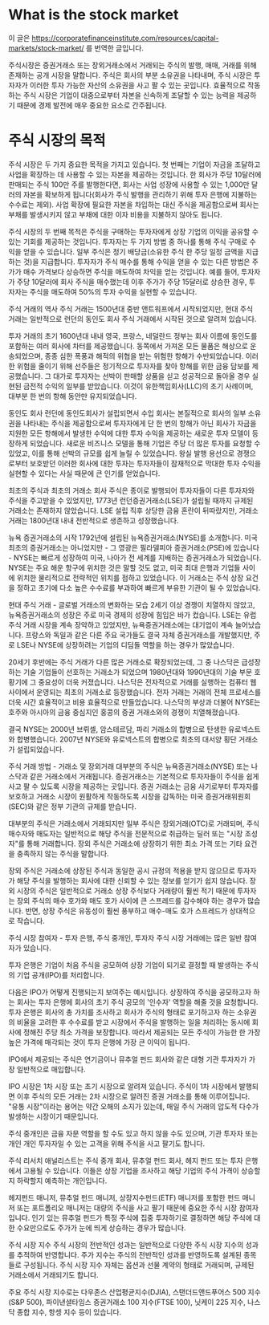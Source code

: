 # What is the stock market

이 글은 https://corporatefinanceinstitute.com/resources/capital-markets/stock-market/ 를 번역한 글입니다.

주식시장은 증권거래소 또는 장외거래소에서 거래되는 주식의 발행, 매매, 거래를 위해 존재하는 공개 시장을 말합니다. 주식은 회사의 부분 소유권을 나타내며, 주식 시장은 투자자가 이러한 투자 가능한 자산의 소유권을 사고 팔 수 있는 곳입니다. 효율적으로 작동하는 주식 시장은 기업이 대중으로부터 자본을 신속하게 조달할 수 있는 능력을 제공하기 때문에 경제 발전에 매우 중요한 요소로 간주됩니다.

# 주식 시장의 목적

주식 시장은 두 가지 중요한 목적을 가지고 있습니다. 첫 번째는 기업이 자금을 조달하고 사업을 확장하는 데 사용할 수 있는 자본을 제공하는 것입니다. 한 회사가 주당 10달러에 판매되는 주식 100만 주를 발행한다면, 회사는 사업 성장에 사용할 수 있는 1,000만 달러의 자본을 확보하게 됩니다(회사가 주식 발행을 관리하기 위해 투자 은행에 지불하는 수수료는 제외). 사업 확장에 필요한 자본을 차입하는 대신 주식을 제공함으로써 회사는 부채를 발생시키지 않고 부채에 대한 이자 비용을 지불하지 않아도 됩니다.

주식 시장의 두 번째 목적은 주식을 구매하는 투자자에게 상장 기업의 이익을 공유할 수 있는 기회를 제공하는 것입니다. 투자자는 두 가지 방법 중 하나를 통해 주식 구매로 수익을 얻을 수 있습니다. 일부 주식은 정기 배당금(소유한 주식 한 주당 일정 금액을 지급하는 것)을 지급합니다. 투자자가 주식 매수를 통해 수익을 얻을 수 있는 다른 방법은 주가가 매수 가격보다 상승하면 주식을 매도하여 차익을 얻는 것입니다. 예를 들어, 투자자가 주당 10달러에 회사 주식을 매수했는데 이후 주가가 주당 15달러로 상승한 경우, 투자자는 주식을 매도하여 50%의 투자 수익을 실현할 수 있습니다.

주식 거래의 역사
주식 거래는 1500년대 중반 앤트워프에서 시작되었지만, 현대 주식 거래는 일반적으로 런던의 동인도 회사 주식 거래에서 시작된 것으로 알려져 있습니다.

투자 거래의 초기
1600년대 내내 영국, 프랑스, 네덜란드 정부는 회사 이름에 동인도를 포함하는 여러 회사에 차터를 제공했습니다. 동쪽에서 가져온 모든 물품은 해상으로 운송되었으며, 종종 심한 폭풍과 해적의 위협을 받는 위험한 항해가 수반되었습니다. 이러한 위험을 줄이기 위해 선주들은 정기적으로 투자자를 찾아 항해를 위한 금융 담보를 제공했습니다. 그 대가로 투자자는 선박이 판매할 상품을 싣고 성공적으로 돌아올 경우 실현된 금전적 수익의 일부를 받았습니다. 이것이 유한책임회사(LLC)의 초기 사례이며, 대부분 한 번의 항해 동안만 유지되었습니다.

동인도 회사
런던에 동인도회사가 설립되면서 수입 회사는 본질적으로 회사의 일부 소유권을 나타내는 주식을 제공함으로써 투자자에게 단 한 번의 항해가 아닌 회사가 자금을 지원한 모든 항해에서 발생한 수익에 대한 투자 수익을 제공하는 새로운 투자 모델이 등장하게 되었습니다. 새로운 비즈니스 모델을 통해 기업은 주당 더 많은 투자를 요청할 수 있었고, 이를 통해 선박의 규모를 쉽게 늘릴 수 있었습니다. 왕실 발행 용선으로 경쟁으로부터 보호받던 이러한 회사에 대한 투자는 투자자들이 잠재적으로 막대한 투자 수익을 실현할 수 있다는 사실 때문에 큰 인기를 얻었습니다.

최초의 주식과 최초의 거래소
회사 주식은 종이로 발행되어 투자자들이 다른 투자자와 주식을 주고받을 수 있었지만, 1773년 런던증권거래소(LSE)가 설립될 때까지 규제된 거래소는 존재하지 않았습니다. LSE 설립 직후 상당한 금융 혼란이 뒤따랐지만, 거래소 거래는 1800년대 내내 전반적으로 생존하고 성장했습니다.

뉴욕 증권거래소의 시작
1792년에 설립된 뉴욕증권거래소(NYSE)를 소개합니다. 미국 최초의 증권거래소는 아니었지만 - 그 영광은 필라델피아 증권거래소(PSE)에 있습니다 - NYSE는 빠르게 성장하여 미국, 나아가 전 세계를 지배하는 증권거래소가 되었습니다. NYSE는 주요 해운 항구에 위치한 것은 말할 것도 없고, 미국 최대 은행과 기업들 사이에 위치한 물리적으로 전략적인 위치를 점하고 있었습니다. 이 거래소는 주식 상장 요건을 정하고 초기에 다소 높은 수수료를 부과하여 빠르게 부유한 기관이 될 수 있었습니다.

현대 주식 거래 - 글로벌 거래소의 변화하는 모습
2세기 이상 경쟁이 치열하지 않았고, 뉴욕증권거래소의 성장은 주로 미국 경제의 성장에 힘입은 바가 컸습니다. LSE는 유럽 주식 거래 시장을 계속 장악하고 있었지만, 뉴욕증권거래소에는 대기업이 계속 늘어났습니다. 프랑스와 독일과 같은 다른 주요 국가들도 결국 자체 증권거래소를 개발했지만, 주로 LSE나 NYSE에 상장하려는 기업의 디딤돌 역할을 하는 경우가 많았습니다.

20세기 후반에는 주식 거래가 다른 많은 거래소로 확장되었는데, 그 중 나스닥은 급성장하는 기술 기업들이 선호하는 거래소가 되었으며 1980년대와 1990년대의 기술 부문 호황기에 그 중요성이 더욱 커졌습니다. 나스닥은 전자적으로 거래를 실행하는 컴퓨터 웹 사이에서 운영되는 최초의 거래소로 등장했습니다. 전자 거래는 거래의 전체 프로세스를 더욱 시간 효율적이고 비용 효율적으로 만들었습니다. 나스닥의 부상과 더불어 NYSE는 호주와 아시아의 금융 중심지인 홍콩의 증권 거래소와의 경쟁이 치열해졌습니다.

결국 NYSE는 2000년 브뤼셀, 암스테르담, 파리 거래소의 합병으로 탄생한 유로넥스트와 합병했습니다. 2007년 NYSE와 유로넥스트의 합병으로 최초의 대서양 횡단 거래소가 설립되었습니다.

주식 거래 방법 - 거래소 및 장외거래
대부분의 주식은 뉴욕증권거래소(NYSE) 또는 나스닥과 같은 거래소에서 거래됩니다. 증권거래소는 기본적으로 투자자들이 주식을 쉽게 사고 팔 수 있도록 시장을 제공하는 곳입니다. 증권 거래소는 금융 사기로부터 투자자를 보호하고 거래소 시장이 원활하게 작동하도록 시장을 감독하는 미국 증권거래위원회(SEC)와 같은 정부 기관의 규제를 받습니다.

대부분의 주식은 거래소에서 거래되지만 일부 주식은 장외거래(OTC)로 거래되며, 주식 매수자와 매도자는 일반적으로 해당 주식을 전문적으로 취급하는 딜러 또는 "시장 조성자"를 통해 거래합니다. 장외 주식은 거래소에 상장하기 위한 최소 가격 또는 기타 요건을 충족하지 않는 주식을 말합니다.

장외 주식은 거래소에 상장된 주식과 동일한 공시 규정의 적용을 받지 않으므로 투자자가 해당 주식을 발행하는 회사에 대한 신뢰할 수 있는 정보를 얻기가 쉽지 않습니다. 장외 시장의 주식은 일반적으로 거래소 상장 주식보다 거래량이 훨씬 적기 때문에 투자자는 장외 주식의 매수 호가와 매도 호가 사이에 큰 스프레드를 감수해야 하는 경우가 많습니다. 반면, 상장 주식은 유동성이 훨씬 풍부하고 매수-매도 호가 스프레드가 상대적으로 작습니다.

주식 시장 참여자 - 투자 은행, 주식 중개인, 투자자
주식 시장 거래에는 많은 일반 참여자가 있습니다.

투자 은행은 기업이 처음 주식을 공모하여 상장 기업이 되기로 결정할 때 발생하는 주식의 기업 공개(IPO)를 처리합니다.

다음은 IPO가 어떻게 진행되는지 보여주는 예시입니다. 상장하여 주식을 공모하고자 하는 회사는 투자 은행에 회사의 초기 주식 공모의 '인수자' 역할을 해줄 것을 요청합니다. 투자 은행은 회사의 총 가치를 조사하고 회사가 주식의 형태로 포기하고자 하는 소유권의 비율을 고려한 후 수수료를 받고 시장에서 주식을 발행하는 일을 처리하는 동시에 회사에 정해진 주당 최소 가격을 보장합니다. 따라서 제공되는 모든 주식이 가능한 한 가장 높은 가격에 매각되는 것이 투자 은행에 가장 큰 이익이 됩니다.

IPO에서 제공되는 주식은 연기금이나 뮤추얼 펀드 회사와 같은 대형 기관 투자자가 가장 일반적으로 매입합니다.

IPO 시장은 1차 시장 또는 초기 시장으로 알려져 있습니다. 주식이 1차 시장에서 발행되면 이후 주식의 모든 거래는 2차 시장으로 알려진 증권 거래소를 통해 이루어집니다. "유통 시장"이라는 용어는 약간 오해의 소지가 있는데, 매일 주식 거래의 압도적 다수가 발생하는 시장이기 때문입니다.

주식 중개인은 금융 자문 역할을 할 수도 있고 하지 않을 수도 있으며, 기관 투자자 또는 개인 개인 투자자일 수 있는 고객을 위해 주식을 사고 팔기도 합니다.

주식 리서치 애널리스트는 주식 중개 회사, 뮤추얼 펀드 회사, 헤지 펀드 또는 투자 은행에서 고용될 수 있습니다. 이들은 상장 기업을 조사하고 해당 기업의 주식 가격이 상승할지 하락할지 예측하는 개인입니다.

헤지펀드 매니저, 뮤추얼 펀드 매니저, 상장지수펀드(ETF) 매니저를 포함한 펀드 매니저 또는 포트폴리오 매니저는 대량의 주식을 사고 팔기 때문에 중요한 주식 시장 참여자입니다. 인기 있는 뮤추얼 펀드가 특정 주식에 집중 투자하기로 결정하면 해당 주식에 대한 수요만으로도 주가가 눈에 띄게 상승하는 경우가 많습니다.

주식 시장 지수
주식 시장의 전반적인 성과는 일반적으로 다양한 주식 시장 지수의 성과를 추적하여 반영합니다. 주가 지수는 주식의 전반적인 성과를 반영하도록 설계된 종목들로 구성됩니다. 주식 시장 지수 자체는 옵션과 선물 계약의 형태로 거래되며, 규제된 거래소에서 거래되기도 합니다.

주요 주식 시장 지수로는 다우존스 산업평균지수(DJIA), 스탠더드앤드푸어스 500 지수(S&P 500), 파이낸셜타임스 증권거래소 100 지수(FTSE 100), 닛케이 225 지수, 나스닥 종합 지수, 항셍 지수 등이 있습니다.

